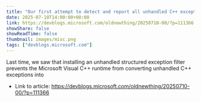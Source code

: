 ```yaml
---
title: "Our first attempt to detect and report all unhandled C++ exceptions as well as all unhandled structured exceptions"
date: 2025-07-10T14:00:00+00:00
link: https://devblogs.microsoft.com/oldnewthing/20250710-00/?p=111366
showShare: false
showReadTime: false
thumbnail: images/misc.png
tags: ["devblogs.microsoft.com"]
---
```

Last time, we saw that installing an unhandled structured exception filter prevents the Microsoft Visual C++ runtime from converting unhandled C++ exceptions into

- Link to article: https://devblogs.microsoft.com/oldnewthing/20250710-00/?p=111366